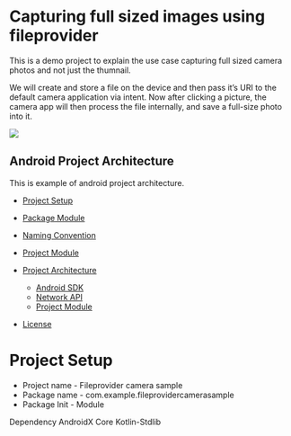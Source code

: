 # Capturing full sized images using fileprovider

This is a demo project to explain the use case capturing full sized camera photos and not just the thumnail.

We will create and store a file on the device and then pass it’s URI to the default camera application via intent.
Now after clicking a picture, the camera app will then process the file internally, and save a full-size photo into it.


![](https://github.com/uc-sja/full_sized_camera_fileprovider/blob/master/app/src/main/res/drawable/ezgif.com-gif-maker.gif)


## Android Project Architecture
This is example of android project architecture.


 * [Project Setup](#project-setup)
 * [Package Module](#package-module)
 * [Naming Convention](#naming-convention)
 * [Project Module](#project-module)
 * [Project Architecture](#project-architecture)
   *  [Android SDK](#android-sdk)
   *  [Network API](network-api)
   *  [Project Module](project-module)

 * [License](#license)




# Project Setup
 * Project name - Fileprovider camera sample
 * Package name - com.example.fileprovidercamerasample
 * Package Init - Module

Dependency
AndroidX Core
Kotlin-Stdlib

